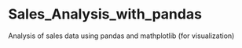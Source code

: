 # Sales_Analysis_with_pandas
Analysis of sales data using pandas and mathplotlib (for visualization)
